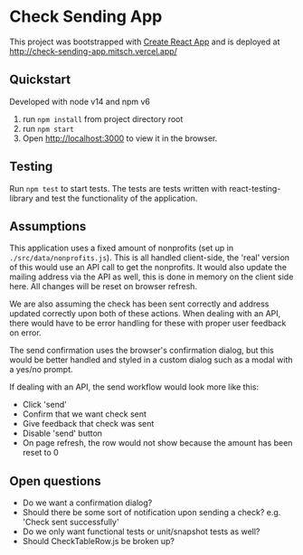# Check Sending App

This project was bootstrapped with [Create React App](https://github.com/facebook/create-react-app) and is deployed at http://check-sending-app.mitsch.vercel.app/

## Quickstart

Developed with node v14 and npm v6

1. run `npm install` from project directory root
2. run `npm start`
3. Open [http://localhost:3000](http://localhost:3000) to view it in the browser.

## Testing

Run `npm test` to start tests. The tests are tests written with react-testing-library and test the functionality of the application.

## Assumptions

This application uses a fixed amount of nonprofits (set up in `./src/data/nonprofits.js`). This is all handled client-side, the 'real' version of this would use an API call to get the nonprofits. It would also update the mailing address via the API as well, this is done in memory on the client side here. All changes will be reset on browser refresh.

We are also assuming the check has been sent correctly and address updated correctly upon both of these actions. When dealing with an API, there would have to be error handling for these with proper user feedback on error.

The send confirmation uses the browser's confirmation dialog, but this would be better handled and styled in a custom dialog such as a modal with a yes/no prompt.

If dealing with an API, the send workflow would look more like this:

- Click 'send'
- Confirm that we want check sent
- Give feedback that check was sent
- Disable 'send' button
- On page refresh, the row would not show because the amount has been reset to 0

## Open questions

- Do we want a confirmation dialog?
- Should there be some sort of notification upon sending a check? e.g. 'Check sent successfully'
- Do we only want functional tests or unit/snapshot tests as well?
- Should CheckTableRow.js be broken up?
